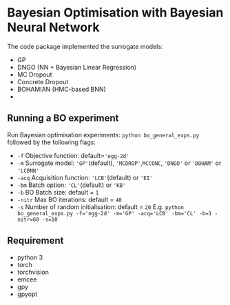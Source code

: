 # Bayesian Optimisation with Bayesian Neural Network
The code package implemented the surrogate models: 
  * GP 
  * DNGO (NN + Bayesian Linear Regression)
  * MC Dropout
  * Concrete Dropout
  * BOHAMIAN (HMC-based BNN) 
  * 


## Running a BO experiment
Run Bayesian optimisation experiments: `python bo_general_exps.py` followed by the following flags:
  * `-f` Objective function: default=`'egg-2d'`
  * `-m` Surrogate model: `'GP'`(default), `'MCDROP'`,`MCCONC`, `'DNGO'` or `'BOHAM'` or `'LCBNN'`
  * `-acq` Acquisition function: `'LCB'`(default) or `'EI'`
  * `-bm` Batch option: `'CL'`(default) or `'KB'`
  * `-b` BO Batch size: default = `1`                    
  * `-nitr` Max BO iterations: default = `40`
  * `-s` Number of random initialisation: default = `20`
  E.g. `python bo_general_exps.py -f='egg-2d' -m='GP' -acq='LCB' -bm='CL' -b=1 -nitr=60 -s=10`

## Requirement
 * python 3
 * torch
 * torchvision
 * emcee
 * gpy
 * gpyopt




